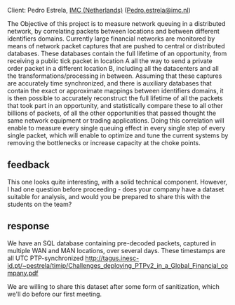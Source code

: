 Client: Pedro Estrela, [IMC (Netherlands)](IMC_(Netherlands) "wikilink")
(Pedro.estrela@imc.nl)

The Objective of this project is to measure network queuing in a
distributed network, by correlating packets between locations and
between different identifiers domains. Currently large financial
networks are monitored by means of network packet captures that are
pushed to central or distributed databases. These databases contain the
full lifetime of an opportunity, from receiving a public tick packet in
location A all the way to send a private order packet in a different
location B, including all the datacenters and all the
transformations/processing in between. Assuming that these captures are
accurately time synchronized, and there is auxiliary databases that
contain the exact or approximate mappings between identifiers domains,
it is then possible to accurately reconstruct the full lifetime of all
the packets that took part in an opportunity, and statistically compare
these to all other billions of packets, of all the other opportunities
that passed thought the same network equipment or trading applications.
Doing this correlation will enable to measure every single queuing
effect in every single step of every single packet, which will enable to
optimize and tune the current systems by removing the bottlenecks or
increase capacity at the choke points.

## feedback

This one looks quite interesting, with a solid technical component.
However, I had one question before proceeding - does your company have a
dataset suitable for analysis, and would you be prepared to share this
with the students on the team?

## response

We have an SQL database containing pre-decoded packets, captured in
multiple WAN and MAN locations, over several days. These timestamps are
all UTC PTP-synchronized
<http://tagus.inesc-id.pt/~pestrela/timip/Challenges_deploying_PTPv2_in_a_Global_Financial_company.pdf>

We are willing to share this dataset after some form of sanitization,
which we'll do before our first meeting.